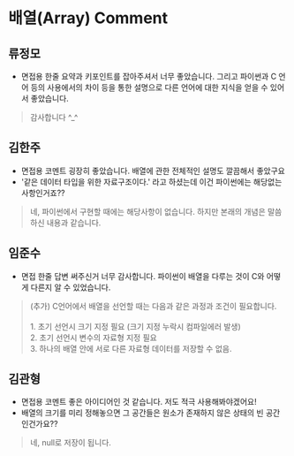 # 배열(Array) Comment

## 류정모
- 면접용 한줄 요약과 키포인트를 잡아주셔서 너무 좋았습니다. 그리고 파이썬과 C 언어 등의 사용에서의 차이 등을 통한 설명으로 다른 언어에 대한 지식을 얻을 수 있어서 좋았습니다.  

> 감사합니다 ^_^
  

## 김한주
- 면접용 코멘트 굉장히 좋았습니다. 배열에 관한 전체적인 설명도 깔끔해서 좋았구요
- '같은 데이터 타입을 위한 자료구조이다.' 라고 하셨는데 이건 파이썬에는 해당없는 사항인거죠??  

> 네, 파이썬에서 구현할 때에는 해당사항이 없습니다. 하지만 본래의 개념은 말씀하신 내용과 같습니다.

## 임준수
- 면접 한줄 답변 써주신거 너무 감사합니다. 파이썬이 배열을 다루는 것이 C와 어떻게 다른지 알 수 있었습니다.  

> (추가) C언어에서 배열을 선언할 때는 다음과 같은 과정과 조건이 필요합니다.<br><br>
    1. 초기 선언시 크기 지정 필요 (크기 지정 누락시 컴파일에러 발생)<br>
    2. 초기 선언시 변수의 자료형 지정 필요<br>
    3. 하나의 배열 안에 서로 다른 자료형 데이터를 저장할 수 없음.<br>

## 김관형
- 면접용 코멘트 좋은 아이디어인 것 같습니다. 저도 적극 사용해봐야겠어요!
- 배열의 크기를 미리 정해놓으면 그 공간들은 원소가 존재하지 않은 상태의 빈 공간인건가요??  

> 네, null로 저장이 됩니다.
